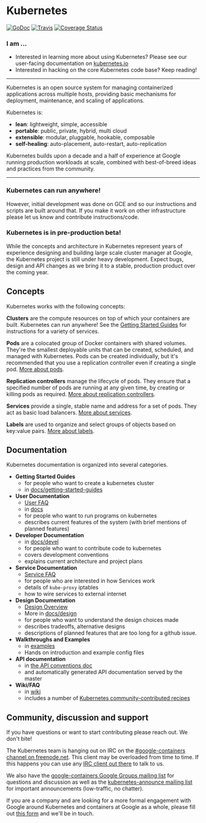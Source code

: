 # Kubernetes

[![GoDoc](https://godoc.org/github.com/GoogleCloudPlatform/kubernetes?status.png)](https://godoc.org/github.com/GoogleCloudPlatform/kubernetes) [![Travis](https://travis-ci.org/GoogleCloudPlatform/kubernetes.svg?branch=master)](https://travis-ci.org/GoogleCloudPlatform/kubernetes) [![Coverage Status](https://coveralls.io/repos/GoogleCloudPlatform/kubernetes/badge.svg)](https://coveralls.io/r/GoogleCloudPlatform/kubernetes)

### I am ...
  * Interested in learning more about using Kubernetes?  Please see our user-facing documentation on [kubernetes.io](http://kubernetes.io)
  * Interested in hacking on the core Kubernetes code base?  Keep reading!

<hr>

Kubernetes is an open source system for managing containerized applications across multiple hosts,
providing basic mechanisms for deployment, maintenance, and scaling of applications.

Kubernetes is:

* **lean**: lightweight, simple, accessible
* **portable**: public, private, hybrid, multi cloud
* **extensible**: modular, pluggable, hookable, composable
* **self-healing**: auto-placement, auto-restart, auto-replication

Kubernetes builds upon a decade and a half of experience at Google running production workloads at scale, combined with best-of-breed ideas and practices from the community.

<hr>

### Kubernetes can run anywhere!
However, initial development was done on GCE and so our instructions and scripts are built around that.  If you make it work on other infrastructure please let us know and contribute instructions/code.

### Kubernetes is in pre-production beta!
While the concepts and architecture in Kubernetes represent years of experience designing and building large scale cluster manager at Google, the Kubernetes project is still under heavy development.  Expect bugs, design and API changes as we bring it to a stable, production product over the coming year.


## Concepts

Kubernetes works with the following concepts:

**Clusters** are the compute resources on top of which your containers are built. Kubernetes can run anywhere! See the [Getting Started Guides](docs/getting-started-guides) for instructions for a variety of services.

**Pods** are a colocated group of Docker containers with shared volumes. They're the smallest deployable units that can be created, scheduled, and managed with Kubernetes. Pods can be created individually, but it's recommended that you use a replication controller even if creating a single pod. [More about pods](docs/pods.md).

**Replication controllers** manage the lifecycle of pods. They ensure that a specified number of pods are running
at any given time, by creating or killing pods as required. [More about replication controllers](docs/replication-controller.md).

**Services** provide a single, stable name and address for a set of pods.
They act as basic load balancers. [More about services](docs/services.md).

**Labels** are used to organize and select groups of objects based on key:value pairs. [More about labels](docs/labels.md).

## Documentation

Kubernetes documentation is organized into several categories.

  - **Getting Started Guides**
    - for people who want to create a kubernetes cluster
    - in [docs/getting-started-guides](docs/getting-started-guides)
  - **User Documentation**
    - [User FAQ](https://github.com/GoogleCloudPlatform/kubernetes/wiki/User-FAQ)
    - in [docs](docs/overview.md)
    - for people who want to run programs on kubernetes
    - describes current features of the system (with brief mentions of planned features)
  - **Developer Documentation**
    - in [docs/devel](docs/devel)
    - for people who want to contribute code to kubernetes
    - covers development conventions
    - explains current architecture and project plans
  - **Service Documentation**
    - [Service FAQ](https://github.com/GoogleCloudPlatform/kubernetes/wiki/Services-FAQ)
    - for people who are interested in how Services work
    - details of ```kube-proxy``` iptables
    - how to wire services to external internet
  - **Design Documentation**
    - [Design Overview](DESIGN.md)
    - More in [docs/design](docs/design)
    - for people who want to understand the design choices made
    - describes tradeoffs, alternative designs
    - descriptions of planned features that are too long for a github issue.
  - **Walkthroughs and Examples**
    - in [examples](/examples)
    - Hands on introduction and example config files
  - **API documentation**
    - in [the API conventions doc](docs/api-conventions.md)
    - and automatically generated API documentation served by the master
  - **Wiki/FAQ**
    - in [wiki](https://github.com/GoogleCloudPlatform/kubernetes/wiki)
    - includes a number of [Kubernetes community-contributed recipes](/contrib/recipes)

## Community, discussion and support

If you have questions or want to start contributing please reach out.  We don't bite!

The Kubernetes team is hanging out on IRC on the [#google-containers channel on freenode.net](http://webchat.freenode.net/?channels=google-containers). This client may be overloaded from time to time. If this happens you can use any [IRC client out there](http://en.wikipedia.org/wiki/Comparison_of_Internet_Relay_Chat_clients) to talk to us.

We also have the [google-containers Google Groups mailing list](https://groups.google.com/forum/#!forum/google-containers) for questions and discussion as well as the [kubernetes-announce mailing list](https://groups.google.com/forum/#!forum/kubernetes-announce) for important announcements (low-traffic, no chatter).

If you are a company and are looking for a more formal engagement with Google around Kubernetes and containers at Google as a whole, please fill out [this form](https://docs.google.com/a/google.com/forms/d/1_RfwC8LZU4CKe4vKq32x5xpEJI5QZ-j0ShGmZVv9cm4/viewform) and we'll be in touch.

